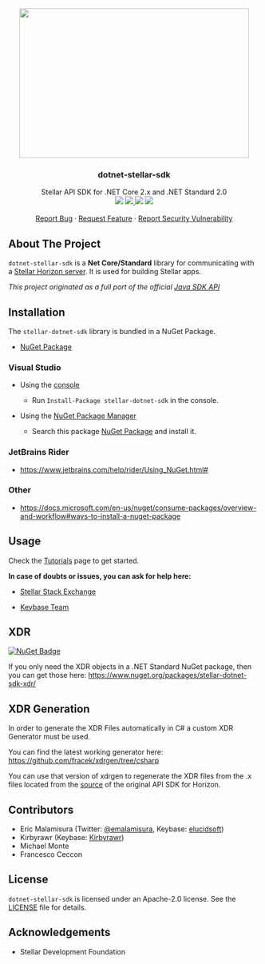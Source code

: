 <!-- PROJECT LOGO -->

<br /><p align="center"> <img width="460" height="300" src="https://raw.githubusercontent.com/elucidsoft/dotnet-stellar-sdk/master/docfx/images/logo.svg"> </a> <!-- TITLE AND BADGES --> <h3 align="center">dotnet-stellar-sdk</h3> <p align="center"> Stellar API SDK for .NET Core 2.x and .NET Standard 2.0 <br /> <a href="https://ci.appveyor.com/project/elucidsoft/dotnet-stellar-sdk/branch/master"> <img src="https://ci.appveyor.com/api/projects/status/n34q6l3wyar2rq5l/branch/master?svg=true"></a> <a href="https://coveralls.io/github/elucidsoft/dotnet-stellar-sdk?branch=master"> <img src="https://coveralls.io/repos/github/elucidsoft/dotnet-stellar-sdk/badge.svg?branch=master"></a><a href="https://www.codefactor.io/repository/github/elucidsoft/dotnet-stellar-sdk"> <img src="https://www.codefactor.io/repository/github/elucidsoft/dotnet-stellar-sdk/badge"></a> <a href="https://www.nuget.org/packages/stellar-dotnet-sdk"> <img src="https://buildstats.info/nuget/stellar-dotnet-sdk"> </a><br /><br /><!-- USEFUL LINKS--><a href="https://github.com/elucidsoft/dotnet-stellar-sdk/issues/new?template=Bug_report.md">Report Bug</a> · <a href="https://github.com/elucidsoft/dotnet-stellar-sdk/issues/new?template=Feature_request.md">Request Feature</a> · <a href="https://github.com/elucidsoft/dotnet-stellar-sdk/security/policy">Report Security Vulnerability</a> </p></p>

<!-- ABOUT THE PROJECT -->

## About The Project

`dotnet-stellar-sdk` is a **Net Core/Standard** library for communicating with a [Stellar Horizon server](https://github.com/stellar/go/tree/master/services/horizon). It is used for building Stellar apps.

_This project originated as a full port of the official [Java SDK API](https://github.com/stellar/java-stellar-sdk)_

## Installation

The `stellar-dotnet-sdk` library is bundled in a NuGet Package.

-   [NuGet Package](https://www.nuget.org/packages/stellar-dotnet-sdk)

### Visual Studio

-   Using the [console](https://docs.microsoft.com/en-us/nuget/consume-packages/install-use-packages-powershell)

    -   Run `Install-Package stellar-dotnet-sdk` in the console.

-   Using the [NuGet Package Manager](https://docs.microsoft.com/en-us/nuget/consume-packages/install-use-packages-visual-studio)

    -   Search this package [NuGet Package](https://www.nuget.org/packages/stellar-dotnet-sdk) and install it.

### JetBrains Rider

-   <https://www.jetbrains.com/help/rider/Using_NuGet.html#>

### Other

-   <https://docs.microsoft.com/en-us/nuget/consume-packages/overview-and-workflow#ways-to-install-a-nuget-package>

<!-- USAGE EXAMPLES -->

## Usage

Check the [Tutorials](https://elucidsoft.github.io/dotnet-stellar-sdk/tutorials/index.html) page to get started.

**In case of doubts or issues, you can ask for help here:**

-   [Stellar Stack Exchange](https://stellar.stackexchange.com/)

-   [Keybase Team](https://keybase.io/team/stellar_dotnet)

## XDR

[![NuGet Badge](https://buildstats.info/nuget/stellar-dotnet-sdk-xdr)](https://www.nuget.org/packages/stellar-dotnet-sdk-xdr/)

If you only need the XDR objects in a .NET Standard NuGet package, then you can get those here: <https://www.nuget.org/packages/stellar-dotnet-sdk-xdr/>

## XDR Generation

In order to generate the XDR Files automatically in C# a custom XDR Generator must be used.

You can find the latest working generator here: <https://github.com/fracek/xdrgen/tree/csharp>

You can use that version of xdrgen to regenerate the XDR files from the .x files located from the [source](https://github.com/stellar/stellar-core/tree/master/src/xdr) of the original API SDK for Horizon.

<!-- CONTRIBUTORS-->

## Contributors

-   Eric Malamisura (Twitter: [@emalamisura](https://twitter.com/emalamisura), Keybase: [elucidsoft](https://keybase.io/elucidsoft))
-   Kirbyrawr (Keybase: [Kirbyrawr](https://keybase.io/Kirbyrawr))
-   Michael Monte
-   Francesco Ceccon

<!-- LICENSE -->

## License

`dotnet-stellar-sdk` is licensed under an Apache-2.0 license. See the [LICENSE](https://github.com/elucidsoft/dotnet-stellar-sdk/blob/master/LICENSE.txt) file for details.

<!-- ACKNOWLEDGEMENTS -->

## Acknowledgements

-   Stellar Development Foundation

<!-- Disclaimer -->

<!-- This readme is a modification of https://github.com/othneildrew/Best-README-Template that is licensed under MIT -->
